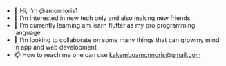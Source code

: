 - 👋 Hi, I’m @amonnoris1
- 👀 I’m interested in new tech only and also making new friends
- 🌱 I’m currently learning am learn flutter as my pro programming language
- 💞️ I’m looking to collaborate on some many things that can growmy mind in app and web development
- 📫 How to reach me one can use kakemboamonnoris@gmail.com

<!---
amonnoris/amonnoris is a ✨ special ✨ repository because its `README.md` (this file) appears on your GitHub profile.
You can click the Preview link to take a look at your changes.
--->
